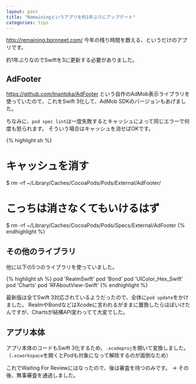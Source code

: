 ```yaml
---
layout: post
title: "Remainingというアプリを約1年ぶりにアップデート"
categories: tips
---
```


<http://remaining.bornneet.com/>
今年の残り時間を数える、というだけのアプリです。

約1年ぶりなのでSwiftを3に更新する必要がありました。

## AdFooter

<https://github.com/tnantoka/AdFooter>
という自作のAdMob表示ライブラリを使っていたので、これをSwift 3化して、AdMob SDKのバージョンもあげました。

ちなみに、`pod spec lint`は一度失敗するとキャッシュによって同じエラーで何度も怒られます。
そういう場合はキャッシュを消せばOKです。

{% highlight sh %}
# キャッシュを消す
$ rm -rf ~/Library/Caches/CocoaPods/Pods/External/AdFooter/

# こっちは消さなくてもいけるはず
$ rm -rf ~/Library/Caches/CocoaPods/Pods/Specs/External/AdFooter
{% endhighlight %}

## その他のライブラリ

他に以下の5つのライブラリを使っていました。

{% highlight sh %}
pod 'RealmSwift'
pod 'Bond'
pod 'UIColor_Hex_Swift'
pod 'Charts'
pod 'RFAboutView-Swift'
{% endhighlight %}

最新版は全てSwift 3対応されているようだったので、全体に`pod update`をかけました。
RealmやBondなどはXcodeに言われるがままに置換したらほぼいけたんですが、Chartsが結構API変わってて大変でした。

## アプリ本体

アプリ本体のコードもSwift 3化するため、`.xcodeproj`を開いて変換しました。
（`.xcworkspace`を開くとPodも対象になって解除するのが面倒なため）

これでWaiting For Reviewにはなったので、後は審査を待つのみです。
→ その後、無事審査を通過しました。
